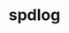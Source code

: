 ---
title: "spdlog"
layout: cache
categories: [package, develop]
meta: {"compilers": ["apple-clang@=15.0.0", "gcc@=10.2.1", "gcc@=10.5.0", "gcc@=11.4.0", "gcc@=13.3.0", "gcc@=7.5.0", "gcc@=9.4.0"], "num_specs": 27, "num_specs_by_stack": {"developer-tools-aarch64-linux-gnu": 2, "developer-tools-darwin": 2, "developer-tools-manylinux2014": 1, "developer-tools-x86_64_v3-linux-gnu": 2, "e4s": 6, "e4s-neoverse-v2": 6, "e4s-neoverse_v1": 4, "e4s-power": 1, "radiuss": 3, "root": 27}, "oss": ["centos7", "rhel8", "ubuntu18.04", "ubuntu20.04", "ubuntu22.04", "ventura"], "platforms": ["darwin", "linux"], "stacks": ["developer-tools-aarch64-linux-gnu", "developer-tools-darwin", "developer-tools-manylinux2014", "developer-tools-x86_64_v3-linux-gnu", "e4s", "e4s-neoverse-v2", "e4s-neoverse_v1", "e4s-power", "radiuss", "root"], "targets": ["aarch64", "neoverse_v1", "neoverse_v2", "ppc64le", "x86_64_v3"], "versions": ["1.12.0", "1.14.1", "1.15.0"]}
spec_details: [{"compiler": "gcc@=11.4.0", "hash": "4sztvydrihgduvz3sup7rtomxcfqtknd", "os": "ubuntu22.04", "platform": "linux", "size": "-", "stacks": ["e4s", "root"], "tarball": "https://binaries.spack.io/develop/build_cache/linux-ubuntu22.04-x86_64_v3/gcc-11.4.0/spdlog-1.15.0/linux-ubuntu22.04-x86_64_v3-gcc-11.4.0-spdlog-1.15.0-4sztvydrihgduvz3sup7rtomxcfqtknd.spack", "target": "x86_64_v3", "variants": ["build_system=cmake", "build_type=Release", "generator=make", "~ipo", "patches=5ed92f4,fd4cbb1", "+shared"], "versions": ["1.15.0"]}, {"compiler": "gcc@=11.4.0", "hash": "5wl72yum5h37mybvtwxfd4spuewoy6tm", "os": "ubuntu22.04", "platform": "linux", "size": "-", "stacks": ["e4s-neoverse-v2", "root"], "tarball": "https://binaries.spack.io/develop/build_cache/linux-ubuntu22.04-neoverse_v2/gcc-11.4.0/spdlog-1.15.0/linux-ubuntu22.04-neoverse_v2-gcc-11.4.0-spdlog-1.15.0-5wl72yum5h37mybvtwxfd4spuewoy6tm.spack", "target": "neoverse_v2", "variants": ["build_system=cmake", "build_type=Release", "generator=make", "~ipo", "patches=5ed92f4,fd4cbb1", "+shared"], "versions": ["1.15.0"]}, {"compiler": "gcc@=7.5.0", "hash": "6k6xy5jheeqylofurksdmi42gfw6mwtj", "os": "ubuntu18.04", "platform": "linux", "size": "-", "stacks": ["radiuss", "root"], "tarball": "https://binaries.spack.io/develop/build_cache/linux-ubuntu18.04-x86_64_v3/gcc-7.5.0/spdlog-1.12.0/linux-ubuntu18.04-x86_64_v3-gcc-7.5.0-spdlog-1.12.0-6k6xy5jheeqylofurksdmi42gfw6mwtj.spack", "target": "x86_64_v3", "variants": ["build_system=cmake", "build_type=Release", "generator=make", "~ipo", "+shared"], "versions": ["1.12.0"]}, {"compiler": "gcc@=10.5.0", "hash": "a6xzin3uqw4ahvctwjwcipnidv2rfsms", "os": "centos7", "platform": "linux", "size": "-", "stacks": ["developer-tools-x86_64_v3-linux-gnu", "root"], "tarball": "https://binaries.spack.io/develop/build_cache/linux-centos7-x86_64_v3/gcc-10.5.0/spdlog-1.15.0/linux-centos7-x86_64_v3-gcc-10.5.0-spdlog-1.15.0-a6xzin3uqw4ahvctwjwcipnidv2rfsms.spack", "target": "x86_64_v3", "variants": ["build_system=cmake", "build_type=Release", "generator=make", "~ipo", "patches=5ed92f4,fd4cbb1", "+shared"], "versions": ["1.15.0"]}, {"compiler": "gcc@=11.4.0", "hash": "bxv5j4wswzxz5sph3ehfyeecvjfcwltg", "os": "ubuntu22.04", "platform": "linux", "size": "-", "stacks": ["e4s-neoverse-v2", "root"], "tarball": "https://binaries.spack.io/develop/build_cache/linux-ubuntu22.04-neoverse_v2/gcc-11.4.0/spdlog-1.15.0/linux-ubuntu22.04-neoverse_v2-gcc-11.4.0-spdlog-1.15.0-bxv5j4wswzxz5sph3ehfyeecvjfcwltg.spack", "target": "neoverse_v2", "variants": ["build_system=cmake", "build_type=Release", "generator=make", "~ipo", "patches=5ed92f4,fd4cbb1", "+shared"], "versions": ["1.15.0"]}, {"compiler": "gcc@=11.4.0", "hash": "df6tfc24ylrw776xep5hmpspuigew4x6", "os": "ubuntu22.04", "platform": "linux", "size": "-", "stacks": ["e4s", "root"], "tarball": "https://binaries.spack.io/develop/build_cache/linux-ubuntu22.04-x86_64_v3/gcc-11.4.0/spdlog-1.12.0/linux-ubuntu22.04-x86_64_v3-gcc-11.4.0-spdlog-1.12.0-df6tfc24ylrw776xep5hmpspuigew4x6.spack", "target": "x86_64_v3", "variants": ["build_system=cmake", "build_type=Release", "generator=make", "~ipo", "+shared"], "versions": ["1.12.0"]}, {"compiler": "gcc@=11.4.0", "hash": "dx6ar4unl2onqkolw7isz7zkejfofsmv", "os": "ubuntu22.04", "platform": "linux", "size": "-", "stacks": ["e4s-neoverse-v2", "root"], "tarball": "https://binaries.spack.io/develop/build_cache/linux-ubuntu22.04-neoverse_v2/gcc-11.4.0/spdlog-1.15.0/linux-ubuntu22.04-neoverse_v2-gcc-11.4.0-spdlog-1.15.0-dx6ar4unl2onqkolw7isz7zkejfofsmv.spack", "target": "neoverse_v2", "variants": ["build_system=cmake", "build_type=Release", "generator=make", "~ipo", "patches=5ed92f4,fd4cbb1", "+shared"], "versions": ["1.15.0"]}, {"compiler": "gcc@=11.4.0", "hash": "ese2p7sum3df7j3davmdr4cwgwbxxnel", "os": "ubuntu22.04", "platform": "linux", "size": "-", "stacks": ["e4s", "root"], "tarball": "https://binaries.spack.io/develop/build_cache/linux-ubuntu22.04-x86_64_v3/gcc-11.4.0/spdlog-1.15.0/linux-ubuntu22.04-x86_64_v3-gcc-11.4.0-spdlog-1.15.0-ese2p7sum3df7j3davmdr4cwgwbxxnel.spack", "target": "x86_64_v3", "variants": ["build_system=cmake", "build_type=Release", "generator=make", "~ipo", "patches=5ed92f4,fd4cbb1", "+shared"], "versions": ["1.15.0"]}, {"compiler": "gcc@=11.4.0", "hash": "f3asviujyzgds3uiwgwxkbgdpejls5pa", "os": "ubuntu22.04", "platform": "linux", "size": "-", "stacks": ["e4s", "root"], "tarball": "https://binaries.spack.io/develop/build_cache/linux-ubuntu22.04-x86_64_v3/gcc-11.4.0/spdlog-1.15.0/linux-ubuntu22.04-x86_64_v3-gcc-11.4.0-spdlog-1.15.0-f3asviujyzgds3uiwgwxkbgdpejls5pa.spack", "target": "x86_64_v3", "variants": ["build_system=cmake", "build_type=Release", "generator=make", "~ipo", "patches=5ed92f4,fd4cbb1", "+shared"], "versions": ["1.15.0"]}, {"compiler": "gcc@=13.3.0", "hash": "fg2s2a426ymvnwxeurxn765xvidepocp", "os": "rhel8", "platform": "linux", "size": "-", "stacks": ["developer-tools-aarch64-linux-gnu", "root"], "tarball": "https://binaries.spack.io/develop/build_cache/linux-rhel8-aarch64/gcc-13.3.0/spdlog-1.15.0/linux-rhel8-aarch64-gcc-13.3.0-spdlog-1.15.0-fg2s2a426ymvnwxeurxn765xvidepocp.spack", "target": "aarch64", "variants": ["build_system=cmake", "build_type=Release", "generator=make", "~ipo", "patches=5ed92f4,fd4cbb1", "+shared"], "versions": ["1.15.0"]}, {"compiler": "gcc@=7.5.0", "hash": "ggygfluo2s7wbuzradahl4dz7g3az57l", "os": "ubuntu18.04", "platform": "linux", "size": "-", "stacks": ["radiuss", "root"], "tarball": "https://binaries.spack.io/develop/build_cache/linux-ubuntu18.04-x86_64_v3/gcc-7.5.0/spdlog-1.12.0/linux-ubuntu18.04-x86_64_v3-gcc-7.5.0-spdlog-1.12.0-ggygfluo2s7wbuzradahl4dz7g3az57l.spack", "target": "x86_64_v3", "variants": ["build_system=cmake", "build_type=Release", "generator=make", "~ipo", "+shared"], "versions": ["1.12.0"]}, {"compiler": "apple-clang@=15.0.0", "hash": "jbaki5tbavvtc4jskfpn3a6x6dvky3k4", "os": "ventura", "platform": "darwin", "size": "-", "stacks": ["developer-tools-darwin", "root"], "tarball": "https://binaries.spack.io/develop/build_cache/darwin-ventura-aarch64/apple-clang-15.0.0/spdlog-1.14.1/darwin-ventura-aarch64-apple-clang-15.0.0-spdlog-1.14.1-jbaki5tbavvtc4jskfpn3a6x6dvky3k4.spack", "target": "aarch64", "variants": ["build_system=cmake", "build_type=Release", "generator=make", "~ipo", "+shared"], "versions": ["1.14.1"]}, {"compiler": "gcc@=11.4.0", "hash": "jhc736m5e6ggqxj6kwhtkzyvb532ieeb", "os": "ubuntu22.04", "platform": "linux", "size": "-", "stacks": ["e4s-neoverse-v2", "root"], "tarball": "https://binaries.spack.io/develop/build_cache/linux-ubuntu22.04-neoverse_v2/gcc-11.4.0/spdlog-1.12.0/linux-ubuntu22.04-neoverse_v2-gcc-11.4.0-spdlog-1.12.0-jhc736m5e6ggqxj6kwhtkzyvb532ieeb.spack", "target": "neoverse_v2", "variants": ["build_system=cmake", "build_type=Release", "generator=make", "~ipo", "+shared"], "versions": ["1.12.0"]}, {"compiler": "gcc@=11.4.0", "hash": "ktqjasgkxl63jkk2bpqq4wb3p62hhejm", "os": "ubuntu22.04", "platform": "linux", "size": "-", "stacks": ["e4s", "root"], "tarball": "https://binaries.spack.io/develop/build_cache/linux-ubuntu22.04-x86_64_v3/gcc-11.4.0/spdlog-1.12.0/linux-ubuntu22.04-x86_64_v3-gcc-11.4.0-spdlog-1.12.0-ktqjasgkxl63jkk2bpqq4wb3p62hhejm.spack", "target": "x86_64_v3", "variants": ["build_system=cmake", "build_type=Release", "generator=make", "~ipo", "+shared"], "versions": ["1.12.0"]}, {"compiler": "gcc@=11.4.0", "hash": "mz6sa7zfva2r2f7ybbh2lace2kbqxw6g", "os": "ubuntu22.04", "platform": "linux", "size": "-", "stacks": ["e4s-neoverse_v1", "root"], "tarball": "https://binaries.spack.io/develop/build_cache/linux-ubuntu22.04-neoverse_v1/gcc-11.4.0/spdlog-1.14.1/linux-ubuntu22.04-neoverse_v1-gcc-11.4.0-spdlog-1.14.1-mz6sa7zfva2r2f7ybbh2lace2kbqxw6g.spack", "target": "neoverse_v1", "variants": ["build_system=cmake", "build_type=Release", "generator=make", "~ipo", "+shared"], "versions": ["1.14.1"]}, {"compiler": "gcc@=13.3.0", "hash": "nczlrylk7fnbxdf5bj4w7xmrpkbj4fr7", "os": "rhel8", "platform": "linux", "size": "-", "stacks": ["developer-tools-aarch64-linux-gnu", "root"], "tarball": "https://binaries.spack.io/develop/build_cache/linux-rhel8-aarch64/gcc-13.3.0/spdlog-1.15.0/linux-rhel8-aarch64-gcc-13.3.0-spdlog-1.15.0-nczlrylk7fnbxdf5bj4w7xmrpkbj4fr7.spack", "target": "aarch64", "variants": ["build_system=cmake", "build_type=Release", "generator=make", "~ipo", "patches=5ed92f4,fd4cbb1", "+shared"], "versions": ["1.15.0"]}, {"compiler": "gcc@=11.4.0", "hash": "nk4ef7upbjvof3tecllzm7prroxpbnvz", "os": "ubuntu22.04", "platform": "linux", "size": "-", "stacks": ["e4s", "root"], "tarball": "https://binaries.spack.io/develop/build_cache/linux-ubuntu22.04-x86_64_v3/gcc-11.4.0/spdlog-1.12.0/linux-ubuntu22.04-x86_64_v3-gcc-11.4.0-spdlog-1.12.0-nk4ef7upbjvof3tecllzm7prroxpbnvz.spack", "target": "x86_64_v3", "variants": ["build_system=cmake", "build_type=Release", "generator=make", "~ipo", "+shared"], "versions": ["1.12.0"]}, {"compiler": "gcc@=11.4.0", "hash": "nrv2ckwc6dfl7dqpq4jihcnwp7oyyw5s", "os": "ubuntu22.04", "platform": "linux", "size": "-", "stacks": ["e4s-neoverse-v2", "root"], "tarball": "https://binaries.spack.io/develop/build_cache/linux-ubuntu22.04-neoverse_v2/gcc-11.4.0/spdlog-1.12.0/linux-ubuntu22.04-neoverse_v2-gcc-11.4.0-spdlog-1.12.0-nrv2ckwc6dfl7dqpq4jihcnwp7oyyw5s.spack", "target": "neoverse_v2", "variants": ["build_system=cmake", "build_type=Release", "generator=make", "~ipo", "+shared"], "versions": ["1.12.0"]}, {"compiler": "apple-clang@=15.0.0", "hash": "ro6vhw264blh5fxnuh5d6bukulpdnrov", "os": "ventura", "platform": "darwin", "size": "-", "stacks": ["developer-tools-darwin", "root"], "tarball": "https://binaries.spack.io/develop/build_cache/darwin-ventura-aarch64/apple-clang-15.0.0/spdlog-1.14.1/darwin-ventura-aarch64-apple-clang-15.0.0-spdlog-1.14.1-ro6vhw264blh5fxnuh5d6bukulpdnrov.spack", "target": "aarch64", "variants": ["build_system=cmake", "build_type=Release", "generator=make", "~ipo", "+shared"], "versions": ["1.14.1"]}, {"compiler": "gcc@=10.2.1", "hash": "t2wpgiyv75o4jxctasyolrrh7mnu5eo6", "os": "centos7", "platform": "linux", "size": "-", "stacks": ["developer-tools-manylinux2014", "root"], "tarball": "https://binaries.spack.io/develop/build_cache/linux-centos7-x86_64_v3/gcc-10.2.1/spdlog-1.14.1/linux-centos7-x86_64_v3-gcc-10.2.1-spdlog-1.14.1-t2wpgiyv75o4jxctasyolrrh7mnu5eo6.spack", "target": "x86_64_v3", "variants": ["build_system=cmake", "build_type=Release", "generator=make", "~ipo", "+shared"], "versions": ["1.14.1"]}, {"compiler": "gcc@=11.4.0", "hash": "tbtggpzabqtbbmq6neqg6m4dgpnk7g5m", "os": "ubuntu22.04", "platform": "linux", "size": "-", "stacks": ["e4s-neoverse_v1", "root"], "tarball": "https://binaries.spack.io/develop/build_cache/linux-ubuntu22.04-neoverse_v1/gcc-11.4.0/spdlog-1.12.0/linux-ubuntu22.04-neoverse_v1-gcc-11.4.0-spdlog-1.12.0-tbtggpzabqtbbmq6neqg6m4dgpnk7g5m.spack", "target": "neoverse_v1", "variants": ["build_system=cmake", "build_type=Release", "generator=make", "~ipo", "+shared"], "versions": ["1.12.0"]}, {"compiler": "gcc@=7.5.0", "hash": "txijncuqnagotjioitt6mpyhwcwu7yi2", "os": "ubuntu18.04", "platform": "linux", "size": "-", "stacks": ["radiuss", "root"], "tarball": "https://binaries.spack.io/develop/build_cache/linux-ubuntu18.04-x86_64_v3/gcc-7.5.0/spdlog-1.12.0/linux-ubuntu18.04-x86_64_v3-gcc-7.5.0-spdlog-1.12.0-txijncuqnagotjioitt6mpyhwcwu7yi2.spack", "target": "x86_64_v3", "variants": ["build_system=cmake", "build_type=Release", "generator=make", "~ipo", "+shared"], "versions": ["1.12.0"]}, {"compiler": "gcc@=10.5.0", "hash": "vmfvos2hn47n4vregx7radvjibbwc5ny", "os": "centos7", "platform": "linux", "size": "-", "stacks": ["developer-tools-x86_64_v3-linux-gnu", "root"], "tarball": "https://binaries.spack.io/develop/build_cache/linux-centos7-x86_64_v3/gcc-10.5.0/spdlog-1.15.0/linux-centos7-x86_64_v3-gcc-10.5.0-spdlog-1.15.0-vmfvos2hn47n4vregx7radvjibbwc5ny.spack", "target": "x86_64_v3", "variants": ["build_system=cmake", "build_type=Release", "generator=make", "~ipo", "patches=5ed92f4,fd4cbb1", "+shared"], "versions": ["1.15.0"]}, {"compiler": "gcc@=9.4.0", "hash": "w257pmb2hvraqlaetac5ycjve5qoewvp", "os": "ubuntu20.04", "platform": "linux", "size": "-", "stacks": ["e4s-power", "root"], "tarball": "https://binaries.spack.io/develop/build_cache/linux-ubuntu20.04-ppc64le/gcc-9.4.0/spdlog-1.12.0/linux-ubuntu20.04-ppc64le-gcc-9.4.0-spdlog-1.12.0-w257pmb2hvraqlaetac5ycjve5qoewvp.spack", "target": "ppc64le", "variants": ["build_system=cmake", "build_type=Release", "generator=make", "~ipo", "+shared"], "versions": ["1.12.0"]}, {"compiler": "gcc@=11.4.0", "hash": "wwq2id4k6ok6xx5oxb4ufetxikd7vvxi", "os": "ubuntu22.04", "platform": "linux", "size": "-", "stacks": ["e4s-neoverse_v1", "root"], "tarball": "https://binaries.spack.io/develop/build_cache/linux-ubuntu22.04-neoverse_v1/gcc-11.4.0/spdlog-1.14.1/linux-ubuntu22.04-neoverse_v1-gcc-11.4.0-spdlog-1.14.1-wwq2id4k6ok6xx5oxb4ufetxikd7vvxi.spack", "target": "neoverse_v1", "variants": ["build_system=cmake", "build_type=Release", "generator=make", "~ipo", "+shared"], "versions": ["1.14.1"]}, {"compiler": "gcc@=11.4.0", "hash": "xclertnqxsdqbpik7omkunph5euukvil", "os": "ubuntu22.04", "platform": "linux", "size": "-", "stacks": ["e4s-neoverse-v2", "root"], "tarball": "https://binaries.spack.io/develop/build_cache/linux-ubuntu22.04-neoverse_v2/gcc-11.4.0/spdlog-1.12.0/linux-ubuntu22.04-neoverse_v2-gcc-11.4.0-spdlog-1.12.0-xclertnqxsdqbpik7omkunph5euukvil.spack", "target": "neoverse_v2", "variants": ["build_system=cmake", "build_type=Release", "generator=make", "~ipo", "+shared"], "versions": ["1.12.0"]}, {"compiler": "gcc@=11.4.0", "hash": "xsitvzzs27er3765ddhunrz7yerrhmoi", "os": "ubuntu22.04", "platform": "linux", "size": "-", "stacks": ["e4s-neoverse_v1", "root"], "tarball": "https://binaries.spack.io/develop/build_cache/linux-ubuntu22.04-neoverse_v1/gcc-11.4.0/spdlog-1.12.0/linux-ubuntu22.04-neoverse_v1-gcc-11.4.0-spdlog-1.12.0-xsitvzzs27er3765ddhunrz7yerrhmoi.spack", "target": "neoverse_v1", "variants": ["build_system=cmake", "build_type=Release", "generator=make", "~ipo", "+shared"], "versions": ["1.12.0"]}]
---